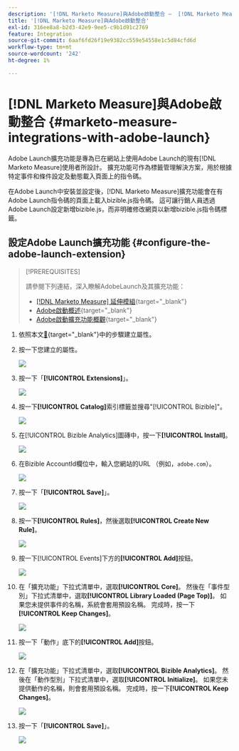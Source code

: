 ```yaml
---
description: '[!DNL Marketo Measure]與Adobe啟動整合 —  [!DNL Marketo Measure]'
title: '[!DNL Marketo Measure]與Adobe啟動整合'
exl-id: 316ee8a8-b2d3-42e9-9ee5-c9b1d91c2769
feature: Integration
source-git-commit: 6aaf6fd26f19e9382cc559e54558e1c5d84cfd6d
workflow-type: tm+mt
source-wordcount: '242'
ht-degree: 1%

---
```


# [!DNL Marketo Measure]與Adobe啟動整合 {#marketo-measure-integrations-with-adobe-launch}

Adobe Launch擴充功能是專為已在網站上使用Adobe Launch的現有[!DNL Marketo Measure]使用者所設計。 擴充功能可作為標籤管理解決方案，用於根據特定事件和條件設定及動態載入頁面上的指令碼。

在Adobe Launch中安裝並設定後，[!DNL Marketo Measure]擴充功能會在有Adobe Launch指令碼的頁面上載入bizible.js指令碼。 這可讓行銷人員透過Adobe Launch設定新增bizible.js，而非明確修改網頁以新增bizible.js指令碼標籤。

## 設定Adobe Launch擴充功能 {#configure-the-adobe-launch-extension}

>[!PREREQUISITES]
>
>請參閱下列連結，深入瞭解AdobeLaunch及其擴充功能：
>
>* [[!DNL Marketo Measure] 延伸模組](https://experienceleague.adobe.com/docs/experience-platform/destinations/catalog/email/bizible.html#catalog){target="_blank"}
>* [Adobe啟動概述](https://experienceleague.adobe.com/docs/platform-learn/implement-in-websites/overview.html){target="_blank"}
>* [Adobe啟動擴充功能概觀](https://experienceleague.adobe.com/docs/experience-platform/tags/extension-dev/overview.html){target="_blank"}

1. 依照本文[&#128279;](https://experienceleague.adobe.com/docs/platform-learn/implement-in-websites/configure-tags/create-a-property.html#go-to-the-data-collection-interface){target="_blank"}中的步驟建立屬性。

1. 按一下您建立的屬性。

   ![](assets/marketo-measure-integrations-with-adobe-launch-1.png)

1. 按一下「**[!UICONTROL Extensions]**」。

   ![](assets/marketo-measure-integrations-with-adobe-launch-2.png)

1. 按一下&#x200B;**[!UICONTROL Catalog]**&#x200B;索引標籤並搜尋&quot;[!UICONTROL Bizible]&quot;。

   ![](assets/marketo-measure-integrations-with-adobe-launch-3.png)

1. 在[!UICONTROL Bizible Analytics]圖磚中，按一下&#x200B;**[!UICONTROL Install]**。

   ![](assets/marketo-measure-integrations-with-adobe-launch-4.png)

1. 在Bizible AccountId欄位中，輸入您網站的URL （例如，`adobe.com`）。

   ![](assets/marketo-measure-integrations-with-adobe-launch-5.png)

1. 按一下「**[!UICONTROL Save]**」。

   ![](assets/marketo-measure-integrations-with-adobe-launch-6.png)

1. 按一下&#x200B;**[!UICONTROL Rules]**，然後選取&#x200B;**[!UICONTROL Create New Rule]**。

   ![](assets/marketo-measure-integrations-with-adobe-launch-7.png)

1. 按一下[!UICONTROL Events]下方的&#x200B;**[!UICONTROL Add]**&#x200B;按鈕。

   ![](assets/marketo-measure-integrations-with-adobe-launch-8.png)

1. 在「擴充功能」下拉式清單中，選取&#x200B;**[!UICONTROL Core]**。 然後在「事件型別」下拉式清單中，選取&#x200B;**[!UICONTROL Library Loaded (Page Top)]**。 如果您未提供事件的名稱，系統會套用預設名稱。 完成時，按一下&#x200B;**[!UICONTROL Keep Changes]**。

   ![](assets/marketo-measure-integrations-with-adobe-launch-9.png)

1. 按一下「動作」底下的&#x200B;**[!UICONTROL Add]**&#x200B;按鈕。

   ![](assets/marketo-measure-integrations-with-adobe-launch-10.png)

1. 在「擴充功能」下拉式清單中，選取&#x200B;**[!UICONTROL Bizible Analytics]**。 然後在「動作型別」下拉式清單中，選取&#x200B;**[!UICONTROL Initialize]**。 如果您未提供動作的名稱，則會套用預設名稱。 完成時，按一下&#x200B;**[!UICONTROL Keep Changes]**。

   ![](assets/marketo-measure-integrations-with-adobe-launch-11.png)

1. 按一下「**[!UICONTROL Save]**」。

   ![](assets/marketo-measure-integrations-with-adobe-launch-12.png)

